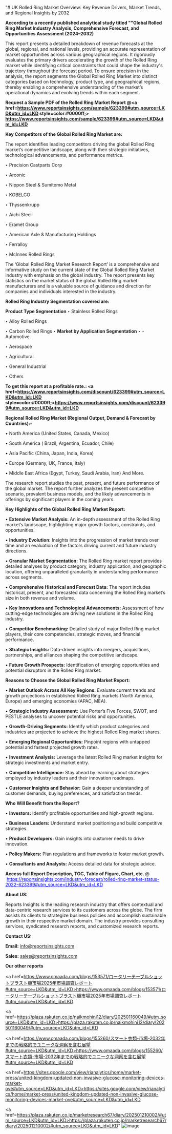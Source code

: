 "# UK Rolled Ring Market Overview: Key Revenue Drivers, Market Trends, and Regional Insights by 2032

<strong>According to a recently published analytical study titled ""Global Rolled Ring Market Industry Analysis, Comprehensive Forecast, and Opportunities Assessment (2024–2032)</strong>

This report presents a detailed breakdown of revenue forecasts at the global, regional, and national levels, providing an accurate representation of market opportunities across various geographical regions. It rigorously evaluates the primary drivers accelerating the growth of the Rolled Ring market while identifying critical constraints that could shape the industry's trajectory throughout the forecast period. To ensure precision in the analysis, the report segments the Global Rolled Ring Market into distinct categories based on technology, product type, and geographical regions, thereby enabling a comprehensive understanding of the market’s operational dynamics and evolving trends within each segment.

<strong>Request a Sample PDF of the Rolled Ring Market Report </strong><strong>@<a href=https://www.reportsinsights.com/sample/623399#utm_source=LKD&utm_id=LKD style=color:#0000ff;> https://www.reportsinsights.com/sample/623399#utm_source=LKD&utm_id=LKD</a></strong></font>

<strong>Key Competitors of the Global Rolled Ring Market are:</strong>

The report identifies leading competitors driving the global Rolled Ring market’s competitive landscape, along with their strategic initiatives, technological advancements, and performance metrics.

‣ Precision Castparts Corp

‣ Arconic

‣ Nippon Steel & Sumitomo Metal

‣ KOBELCO

‣ Thyssenkrupp

‣ Aichi Steel

‣ Eramet Group

‣ American Axle & Manufacturing Holdings

‣ Ferralloy

‣ McInnes Rolled Rings

The ‘Global Rolled Ring Market Research Report’ is a comprehensive and informative study on the current state of the Global Rolled Ring Market industry with emphasis on the global industry. The report presents key statistics on the market status of the global Rolled Ring market manufacturers and is a valuable source of guidance and direction for companies and individuals interested in the industry.

<strong>Rolled Ring Industry Segmentation covered are:</strong>

<strong>Product Type Segmentation</strong>
‣
Stainless Rolled Rings

‣ Alloy Rolled Rings

‣ Carbon Rolled Rings
‣ 
<strong>Market by Application Segmentation</strong>
‣
‣  Automotive

‣ Aerospace

‣ Agricultural

‣ General Industrial

‣ Others

<strong>To get this report at a profitable rate.: <a href=https://www.reportsinsights.com/discount/623399#utm_source=LKD&utm_id=LKD style=color:#0000ff;>https://www.reportsinsights.com/discount/623399#utm_source=LKD&utm_id=LKD</a></strong></font>

<strong>Regional Rolled Ring Market (Regional Output, Demand &amp; Forecast by Countries):-</strong>

• North America (United States, Canada, Mexico)

• South America ( Brazil, Argentina, Ecuador, Chile)

• Asia Pacific (China, Japan, India, Korea)

• Europe (Germany, UK, France, Italy)

• Middle East Africa (Egypt, Turkey, Saudi Arabia, Iran) And More.

The research report studies the past, present, and future performance of the global market. The report further analyzes the present competitive scenario, prevalent business models, and the likely advancements in offerings by significant players in the coming years.

<strong>Key Highlights of the Global Rolled Ring Market Report:</strong>

• <strong>Extensive Market Analysis:</strong> An in-depth assessment of the Rolled Ring market’s landscape, highlighting major growth factors, constraints, and opportunities.

• <strong>Industry Evolution:</strong> Insights into the progression of market trends over time and an evaluation of the factors driving current and future industry directions.

• <strong>Granular Market Segmentation:</strong> The Rolled Ring market report provides detailed analyses by product category, industry application, and geographic location, offering unparalleled granularity in understanding performance across segments.

• <strong>Comprehensive Historical and Forecast Data:</strong> The report includes historical, present, and forecasted data concerning the Rolled Ring market’s size in both revenue and volume.

• <strong>Key Innovations and Technological Advancements:</strong> Assessment of how cutting-edge technologies are driving new solutions in the Rolled Ring industry.

• <strong>Competitor Benchmarking:</strong> Detailed study of major Rolled Ring market players, their core competencies, strategic moves, and financial performance.

• <strong>Strategic Insights:</strong> Data-driven insights into mergers, acquisitions, partnerships, and alliances shaping the competitive landscape.

• <strong>Future Growth Prospects:</strong> Identification of emerging opportunities and potential disruptors in the Rolled Ring market.

<strong>Reasons to Choose the Global Rolled Ring Market Report:</strong>

• <strong>Market Outlook Across All Key Regions:</strong> Evaluate current trends and growth projections in established Rolled Ring markets (North America, Europe) and emerging economies (APAC, MEA).

• <strong>Strategic Industry Assessment:</strong> Use Porter’s Five Forces, SWOT, and PESTLE analyses to uncover potential risks and opportunities.

• <strong>Growth-Driving Segments:</strong> Identify which product categories and industries are projected to achieve the highest Rolled Ring market shares.

• <strong>Emerging Regional Opportunities:</strong> Pinpoint regions with untapped potential and fastest projected growth rates.

• <strong>Investment Analysis:</strong> Leverage the latest Rolled Ring market insights for strategic investments and market entry.

• <strong>Competitive Intelligence:</strong> Stay ahead by learning about strategies employed by industry leaders and their innovation roadmaps.

• <strong>Customer Insights and Behavior:</strong> Gain a deeper understanding of customer demands, buying preferences, and satisfaction trends.

<strong>Who Will Benefit from the Report?</strong>

• <strong>Investors:</strong> Identify profitable opportunities and high-growth regions.

• <strong>Business Leaders:</strong> Understand market positioning and build competitive strategies.

• <strong>Product Developers:</strong> Gain insights into customer needs to drive innovation.

• <strong>Policy Makers:</strong> Plan regulations and frameworks to foster market growth.

• <strong>Consultants and Analysts:</strong> Access detailed data for strategic advice.
</ul>
<strong>Access full Report Description, TOC, Table of Figure, Chart, etc. </strong>@  <a href=https://reportsinsights.com/industry-forecast/rolled-ring-market-status-2022-623399#utm_source=LKD&utm_id=LKD style=color:#0000ff;>https://reportsinsights.com/industry-forecast/rolled-ring-market-status-2022-623399#utm_source=LKD&utm_id=LKD</a></font>

<strong><strong>About US</strong>:</strong>

Reports Insights is the leading research industry that offers contextual and data-centric research services to its customers across the globe. The firm assists its clients to strategize business policies and accomplish sustainable growth in their respective market domain. The industry provides consulting services, syndicated research reports, and customized research reports.

<strong>Contact US:</strong>

<p class=""""><b>Email:</b> <a href=mailto:info@reportsinsights.com>info@reportsinsights.com</a></p>
<p class=""""><b>Sales:</b> <a href=mailto:sales@reportsinsights.com>sales@reportsinsights.com</a></p>

<strong>Our other reports</strong>

<a href=https://www.omaada.com/blogs/153571/ロータリーテーブルショットブラスト機市場2025年市場調査レポート#utm_source=LKD&utm_id=LKD>https://www.omaada.com/blogs/153571/ロータリーテーブルショットブラスト機市場2025年市場調査レポート#utm_source=LKD&utm_id=LKD</a>

<a href=https://plaza.rakuten.co.jp/naikmohini12/diary/202501160049/#utm_source=LKD&utm_id=LKD>https://plaza.rakuten.co.jp/naikmohini12/diary/202501160049/#utm_source=LKD&utm_id=LKD</a>

<a href=https://www.omaada.com/blogs/155260/スマート衣類-市場-2032年までの戦略的でユニークな洞察を含む展望#utm_source=LKD&utm_id=LKD>https://www.omaada.com/blogs/155260/スマート衣類-市場-2032年までの戦略的でユニークな洞察を含む展望#utm_source=LKD&utm_id=LKD</a>

<a href=https://sites.google.com/view/rianalytics/home/market-press/united-kingdom-updated-non-invasive-glucose-monitoring-devices-market-ove#utm_source=LKD&utm_id=LKD>https://sites.google.com/view/rianalytics/home/market-press/united-kingdom-updated-non-invasive-glucose-monitoring-devices-market-ove#utm_source=LKD&utm_id=LKD</a>

<a href=https://plaza.rakuten.co.jp/marketresearch67/diary/202501210002/#utm_source=LKD&utm_id=LKD>https://plaza.rakuten.co.jp/marketresearch67/diary/202501210002/#utm_source=LKD&utm_id=LKD</a>"
![image](https://github.com/user-attachments/assets/c4bb2266-d0e9-4242-b4bb-f608abc812ff)

